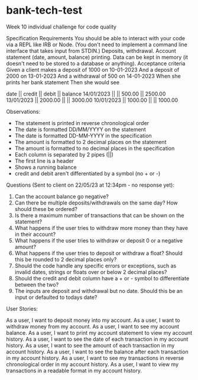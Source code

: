 # bank-tech-test
 Week 10 individual challenge for code quality

Specification
Requirements
You should be able to interact with your code via a REPL like IRB or Node. (You don't need to implement a command line interface that takes input from STDIN.)
Deposits, withdrawal.
Account statement (date, amount, balance) printing.
Data can be kept in memory (it doesn't need to be stored to a database or anything).
Acceptance criteria
Given a client makes a deposit of 1000 on 10-01-2023
And a deposit of 2000 on 13-01-2023
And a withdrawal of 500 on 14-01-2023
When she prints her bank statement
Then she would see

date || credit || debit || balance
14/01/2023 || || 500.00 || 2500.00
13/01/2023 || 2000.00 || || 3000.00
10/01/2023 || 1000.00 || || 1000.00

Observations:

- The statement is printed in reverse chronological order
- The date is formatted DD/MM/YYYY on the statement
- The date is formatted DD-MM-YYYY in the specification
- The amount is formatted to 2 decimal places on the statement
- The amount is formatted to no decimal places in the specification
- Each column is separated by 2 pipes (||)
- The first line is a header
- Shows a running balance
- credit and debit aren't differentiated by a symbol (no + or -)

Questions (Sent to client on 22/05/23 at 12:34pm - no response yet):

1. Can the account balance go negative?
2. Can there be multiple deposits/withdrawals on the same day? How should these be ordered?
3. Is there a maximum number of transactions that can be shown on the statement?
4. What happens if the user tries to withdraw more money than they have in their account?
5. What happens if the user tries to withdraw or deposit 0 or a negative amount?
6. What happens if the user tries to deposit or withdraw a float? Should this be rounded to 2 decimal places only?
7. Should the code handle any specific errors or exceptions, such as invalid dates, strings or floats over or below 2 decimal places?
8. Should the credit and debit column have a + or - symbol to differentiate between the two?
9. The inputs are deposit and withdrawal but no date.  Should this be an input or defaulted to todays date?

User Stories:

As a user, I want to deposit money into my account.
As a user, I want to withdraw money from my account.
As a user, I want to see my account balance.
As a user, I want to print my account statement to view my account history.
As a user, I want to see the date of each transaction in my account history.
As a user, I want to see the amount of each transaction in my account history.
As a user, I want to see the balance after each transaction in my account history.
As a user, I want to see my transactions in reverse chronological order in my account history.
As a user, I want to view my transactions in a readable format in my account history.